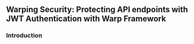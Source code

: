## Warping Security: Protecting API endpoints with JWT Authentication with Warp Framework


### Introduction
